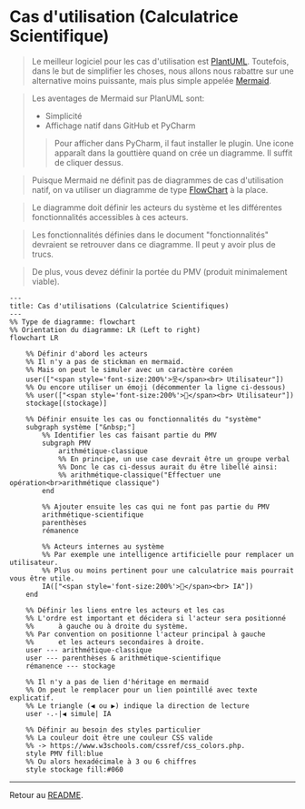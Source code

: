
# Cas d'utilisation (Calculatrice Scientifique)

> Le meilleur logiciel pour les cas d'utilisation est [PlantUML](https://plantuml.com/fr/use-case-diagram).
> Toutefois, dans le but de simplifier les choses, nous allons
> nous rabattre sur une alternative moins puissante, mais plus simple appelée 
> [Mermaid](https://mermaid.js.org/syntax/flowchart.html).

> Les aventages de Mermaid sur PlanUML sont:
> * Simplicité
> * Affichage natif dans GitHub et PyCharm
>> Pour afficher dans PyCharm, il faut installer le plugin.
>> Une icone apparaît dans la gouttière quand on crée un diagramme.
>> Il suffit de cliquer dessus.

> Puisque Mermaid ne définit pas de diagrammes de cas d'utilisation natif,
> on va utiliser un diagramme de type [FlowChart](https://mermaid.js.org/syntax/flowchart.html) à la place.

> Le diagramme doit définir les acteurs du système et les différentes
> fonctionnalités accessibles à ces acteurs.

> Les fonctionnalités définies dans le document "fonctionnalités" devraient se retrouver 
> dans ce diagramme. Il peut y avoir plus de trucs.

> De plus, vous devez définir la portée du PMV (produit minimalement viable).

```mermaid
---
title: Cas d'utilisations (Calculatrice Scientifiques)
---
%% Type de diagramme: flowchart
%% Orientation du diagramme: LR (Left to right)
flowchart LR
    
    %% Définir d'abord les acteurs
    %% Il n'y a pas de stickman en mermaid. 
    %% Mais on peut le simuler avec un caractère coréen
    user(["<span style='font-size:200%'>웃</span><br> Utilisateur"])
    %% Ou encore utiliser un émoji (décommenter la ligne ci-dessous)
    %% user(["<span style='font-size:200%'>👤</span><br> Utilisateur"])
    stockage[(stockage)]
    
    %% Définir ensuite les cas ou fonctionnalités du "système"
    subgraph système ["&nbsp;"]
        %% Identifier les cas faisant partie du PMV
        subgraph PMV
            arithmétique-classique
            %% En principe, un use case devrait être un groupe verbal
            %% Donc le cas ci-dessus aurait du être libellé ainsi:
            %% arithmétique-classique("Effectuer une opération<br>arithmétique classique")
        end
        
        %% Ajouter ensuite les cas qui ne font pas partie du PMV
        arithmétique-scientifique
        parenthèses
        rémanence
        
        %% Acteurs internes au système
        %% Par exemple une intelligence artificielle pour remplacer un utilisateur.
        %% Plus ou moins pertinent pour une calculatrice mais pourrait vous être utile.
        IA(["<span style='font-size:200%'>🤖</span><br> IA"])
    end
    
    %% Définir les liens entre les acteurs et les cas
    %% L'ordre est important et décidera si l'acteur sera positionné
    %%      à gauche ou à droite du système.
    %% Par convention on positionne l'acteur principal à gauche
    %%      et les acteurs secondaires à droite.
    user --- arithmétique-classique
    user --- parenthèses & arithmétique-scientifique
    rémanence --- stockage

    %% Il n'y a pas de lien d'héritage en mermaid
    %% On peut le remplacer pour un lien pointillé avec texte explicatif.
    %% Le triangle (◀ ou ▶) indique la direction de lecture
    user -.-|◀ simule| IA 

    %% Définir au besoin des styles particulier
    %% La couleur doit être une couleur CSS valide 
    %% -> https://www.w3schools.com/cssref/css_colors.php.
    style PMV fill:blue
    %% Ou alors hexadécimale à 3 ou 6 chiffres
    style stockage fill:#060
```

---

Retour au [README](../README.md).
